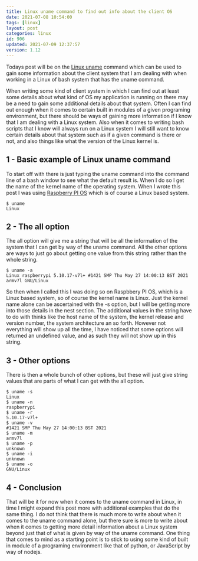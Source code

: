 ```yaml
---
title: Linux uname command to find out info about the client OS
date: 2021-07-08 10:54:00
tags: [linux]
layout: post
categories: linux
id: 906
updated: 2021-07-09 12:37:57
version: 1.12
---
```


Todays post will be on the [Linux uname](https://linux.die.net/man/1/uname) command which can be used to gain some information about the client system that I am dealing with when working in a Linux of bash system that has the uname command.

When writing some kind of client system in which I can find out at least some details about what kind of OS my application is running on there may be a need to gain some additional details about that system. Often I can find out enough when it comes to certain built in modules of a given programing environment, but there should be ways of gaining more information if I know that I am dealing with a Linux system. Also when it comes to writing bash scripts that I know will always run on a Linux system I will still want to know certain details about that system such as if a given command is there or not, and also things like what the version of the Linux kernel is.

<!-- more -->

## 1 - Basic example of Linux uname command

To start off with there is just typing the uname command into the command line of a bash window to see what the default result is. When I do so I get the name of the kernel name of the operating system. When I wrote this post I was using [Raspberry PI OS](https://en.wikipedia.org/wiki/Raspberry_Pi_OS) which is of course a Linux based system.

```
$ uname
Linux
```

## 2 - The all option

The all option will give me a string that will be all the information of the system that I can get by way of the uname command. All the other options are ways to just go about getting one value from this string rather than the whole string.

```
$ uname -a
Linux raspberrypi 5.10.17-v7l+ #1421 SMP Thu May 27 14:00:13 BST 2021 armv7l GNU/Linux
```

So then when I called this I was doing so on Raspbbery PI OS, which is a Linux based system, so of course the kernel name is Linux. Just the kernel name alone can be ascertained with the -s option, but I will be getting more into those details in the nest section. The additional values in the string have to do with thinks like the host name of the system, the kernel release and version number, the system architecture an so forth. However not everything will show up all the time, I have noticed that some options will returned an undefined value, and as such they will not show up in this string.

## 3 - Other options

There is then a whole bunch of other options, but these will just give string values that are parts of what I can get with the all option.

```
$ uname -s
Linux
$ uname -n
raspberrypi
$ uname -r
5.10.17-v7l+
$ uname -v
#1421 SMP Thu May 27 14:00:13 BST 2021
$ uname -m
armv7l
$ uname -p
unknown
$ uname -i
unknown
$ uname -o
GNU/Linux

```

## 4 - Conclusion

That will be it for now when it comes to the uname command in Linux, in time I might expand this post more with additional examples that do the same thing. I do not think that there is much more to write about when it comes to the uname command alone, but there sure is more to write about when it comes to getting more detail information about a Linux system beyond just that of what is given by way of the uname command. One thing that comes to mind as a starting point is to stick to using some kind of built in module of a programing environment like that of python, or JavaScript by way of nodejs.
